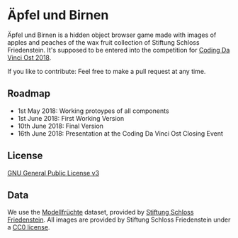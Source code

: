 # Äpfel und Birnen

Äpfel und Birnen is a hidden object browser game made with images of apples and
peaches of the wax fruit collection of Stiftung Schloss Friedenstein. 
It's supposed to be entered into the competition for 
[Coding Da Vinci Ost 2018](https://codingdavinci.de/events/ost).

If you like to contribute: Feel free to make a pull request at any time.

## Roadmap

* 1st May 2018: Working protoypes of all components
* 1st June 2018: First Working Version
* 10th June 2018: Final Version
* 16th June 2018: Presentation at the Coding Da Vinci Ost Closing Event

## License

[GNU General Public License v3](https://www.gnu.org/licenses/gpl-3.0.de.html)

## Data

We use the [Modellfrüchte](https://casimir.bsz-bw.de/frontdoor/index/index/docId/18)
dataset, provided by [Stiftung Schloss Friedenstein](http://www.stiftungfriedenstein.de/).
All images are provided by Stiftung Schloss Friedenstein under 
a [CC0 license]( https://creativecommons.org/publicdomain/zero/1.0/deed.de).

